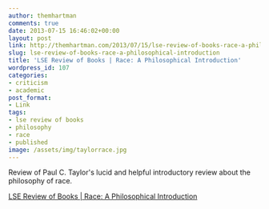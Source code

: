 ```yaml
---
author: themhartman
comments: true
date: 2013-07-15 16:46:02+00:00
layout: post
link: http://themhartman.com/2013/07/15/lse-review-of-books-race-a-philosophical-introduction/
slug: lse-review-of-books-race-a-philosophical-introduction
title: 'LSE Review of Books | Race: A Philosophical Introduction'
wordpress_id: 107
categories:
- criticism
- academic
post_format:
- Link
tags:
- lse review of books
- philosophy
- race
- published
image: /assets/img/taylorrace.jpg
---
```


Review of Paul C. Taylor's lucid and helpful introductory review about the philosophy of race.

[LSE Review of Books | Race: A Philosophical Introduction](http://blogs.lse.ac.uk/lsereviewofbooks/2013/07/15/book-review-race-a-philosophical-introduction/)
